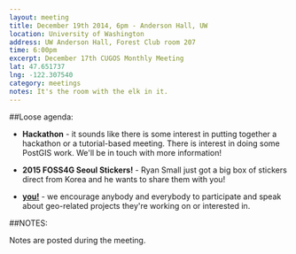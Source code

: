 ```yaml
---
layout: meeting
title: December 19th 2014, 6pm - Anderson Hall, UW
location: University of Washington
address: UW Anderson Hall, Forest Club room 207
time: 6:00pm
excerpt: December 17th CUGOS Monthly Meeting
lat: 47.651737
lng: -122.307540
category: meetings
notes: It's the room with the elk in it.
---
```


##Loose agenda:
- **Hackathon** - it sounds like there is some interest in putting together a hackathon or a tutorial-based meeting. There is interest in doing some PostGIS work. We'll be in touch with more information!

- **2015 FOSS4G Seoul Stickers!** - Ryan Small just got a big box of stickers direct from Korea and he wants to share them with you!

- **[you!](http://github.com/cugos/cugos.github.com)** - we encourage anybody and everybody to participate and speak about geo-related projects they're working on or interested in.

##NOTES:

Notes are posted during the meeting.
